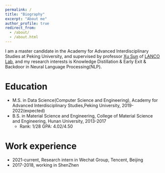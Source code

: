 ```yaml
---
permalink: /
title: "Biography"
excerpt: "About me"
author_profile: true
redirect_from: 
  - /about/
  - /about.html
---
```

I am a master candidate in the Academy for Advanced Interdisciplinary Studies at Peking University, and supervised by professor [Xu Sun](https://xusun.org/) of [LANCO Lab](https://lancopku.github.io/), and my research interests is Knowledge Distillation & Early Exit & Backdoor in Neural Language Processing(NLP).

Education
======
* M.S. in Data Science(Computer Science and Engineering), Academy for Advanced Interdisciplinary Studies,Peking University, 2019-2022(expected)
* B.S. in Material Science and Engineering, College of Material Science and Engineering, Hunan University, 2013-2017
  * Rank: 1/28   GPA: 4.02/4.50

Work experience
======
* 2021-current, Research intern in Wechat Group, Tencent, Beijing
* 2017-2018, working in ShenZhen
